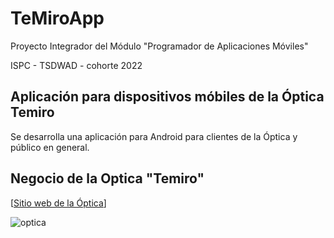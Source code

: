 # TeMiroApp

Proyecto Integrador del Módulo "Programador de Aplicaciones Móviles"

ISPC - TSDWAD - cohorte 2022

## Aplicación para dispositivos móbiles de la Óptica Temiro

Se desarrolla una aplicación para Android para clientes de la Óptica y público en general.

## Negocio de la Optica "Temiro"

[[Sitio web de la Óptica](http://temiro.mywire.org)]

![optica](https://i.postimg.cc/6QpvKh4p/una-optica-negocio.jpg)
